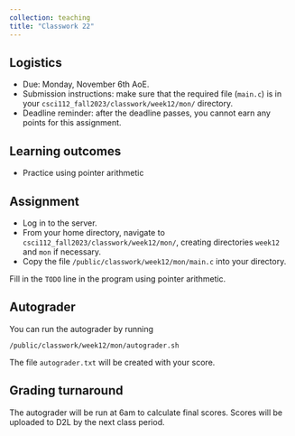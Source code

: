 ```yaml
---
collection: teaching
title: "Classwork 22"
---
```


## Logistics
* Due: Monday, November 6th AoE.
* Submission instructions: make sure that the required file (`main.c`) is in your
	`csci112_fall2023/classwork/week12/mon/` directory.
* Deadline reminder: after the deadline passes, you cannot earn any points for
	this assignment.

## Learning outcomes
* Practice using pointer arithmetic

## Assignment

* Log in to the server.
* From your home directory, navigate to `csci112_fall2023/classwork/week12/mon/`, creating directories `week12`
and `mon` if necessary.
* Copy the file `/public/classwork/week12/mon/main.c` into your directory.

Fill in the `TODO` line in the program using pointer arithmetic.


## Autograder

You can run the autograder by running

```
/public/classwork/week12/mon/autograder.sh
```

The file `autograder.txt` will be created with your score.


## Grading turnaround

The autograder will be run at 6am to calculate final scores. Scores will be
uploaded to D2L by the next class period.
